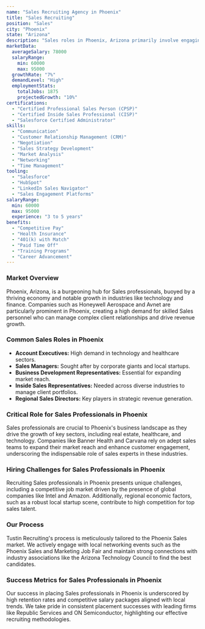 ```yaml
---
name: "Sales Recruiting Agency in Phoenix"
title: "Sales Recruiting"
position: "Sales"
city: "Phoenix"
state: "Arizona"
description: "Sales roles in Phoenix, Arizona primarily involve engaging with clients to drive business growth, with strong demand for skilled personnel in various industries."
marketData:
  averageSalary: 78000
  salaryRange:
    min: 60000
    max: 95000
  growthRate: "7%"
  demandLevel: "High"
  employmentStats:
    totalJobs: 1875
    projectedGrowth: "10%"
certifications:
  - "Certified Professional Sales Person (CPSP)"
  - "Certified Inside Sales Professional (CISP)"
  - "Salesforce Certified Administrator"
skills:
  - "Communication"
  - "Customer Relationship Management (CRM)"
  - "Negotiation"
  - "Sales Strategy Development"
  - "Market Analysis"
  - "Networking"
  - "Time Management"
tooling:
  - "Salesforce"
  - "HubSpot"
  - "LinkedIn Sales Navigator"
  - "Sales Engagement Platforms"
salaryRange:
  min: 60000
  max: 95000
  experience: "3 to 5 years"
benefits:
  - "Competitive Pay"
  - "Health Insurance"
  - "401(k) with Match"
  - "Paid Time Off"
  - "Training Programs"
  - "Career Advancement"
---
```


### Market Overview
Phoenix, Arizona, is a burgeoning hub for Sales professionals, buoyed by a thriving economy and notable growth in industries like technology and finance. Companies such as Honeywell Aerospace and Avnet are particularly prominent in Phoenix, creating a high demand for skilled Sales personnel who can manage complex client relationships and drive revenue growth.
### Common Sales Roles in Phoenix
- **Account Executives:** High demand in technology and healthcare sectors.
- **Sales Managers:** Sought after by corporate giants and local startups.
- **Business Development Representatives:** Essential for expanding market reach.
- **Inside Sales Representatives:** Needed across diverse industries to manage client portfolios.
- **Regional Sales Directors:** Key players in strategic revenue generation.

### Critical Role for Sales Professionals in Phoenix
Sales professionals are crucial to Phoenix's business landscape as they drive the growth of key sectors, including real estate, healthcare, and technology. Companies like Banner Health and Carvana rely on adept sales teams to expand their market reach and enhance customer engagement, underscoring the indispensable role of sales experts in these industries.

### Hiring Challenges for Sales Professionals in Phoenix
Recruiting Sales professionals in Phoenix presents unique challenges, including a competitive job market driven by the presence of global companies like Intel and Amazon. Additionally, regional economic factors, such as a robust local startup scene, contribute to high competition for top sales talent.

### Our Process
Tustin Recruiting's process is meticulously tailored to the Phoenix Sales market. We actively engage with local networking events such as the Phoenix Sales and Marketing Job Fair and maintain strong connections with industry associations like the Arizona Technology Council to find the best candidates.

### Success Metrics for Sales Professionals in Phoenix
Our success in placing Sales professionals in Phoenix is underscored by high retention rates and competitive salary packages aligned with local trends. We take pride in consistent placement successes with leading firms like Republic Services and ON Semiconductor, highlighting our effective recruiting methodologies.